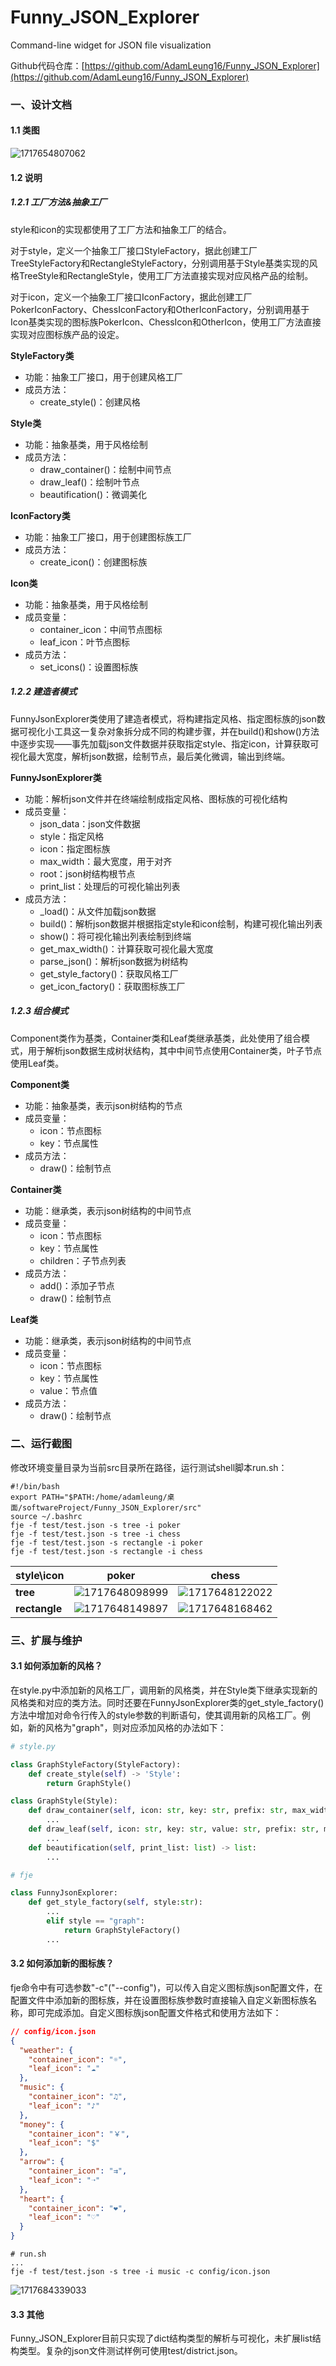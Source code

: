 # Funny_JSON_Explorer

Command-line widget for JSON file visualization

Github代码仓库：[https://github.com/AdamLeung16/Funny_JSON_Explorer](https://github.com/AdamLeung16/Funny_JSON_Explorer)

### 一、设计文档

#### 1.1 类图

![1717654807062](image/README/1717654807062.png)

#### 1.2 说明

##### 1.2.1 工厂方法&抽象工厂

style和icon的实现都使用了工厂方法和抽象工厂的结合。

对于style，定义一个抽象工厂接口StyleFactory，据此创建工厂TreeStyleFactory和RectangleStyleFactory，分别调用基于Style基类实现的风格TreeStyle和RectangleStyle，使用工厂方法直接实现对应风格产品的绘制。

对于icon，定义一个抽象工厂接口IconFactory，据此创建工厂PokerIconFactory、ChessIconFactory和OtherIconFactory，分别调用基于Icon基类实现的图标族PokerIcon、ChessIcon和OtherIcon，使用工厂方法直接实现对应图标族产品的设定。

**StyleFactory类**

* 功能：抽象工厂接口，用于创建风格工厂
* 成员方法：
  * create_style()：创建风格

**Style类**

* 功能：抽象基类，用于风格绘制
* 成员方法：
  * draw_container()：绘制中间节点
  * draw_leaf()：绘制叶节点
  * beautification()：微调美化

**IconFactory类**

* 功能：抽象工厂接口，用于创建图标族工厂
* 成员方法：
  * create_icon()：创建图标族

**Icon类**

* 功能：抽象基类，用于风格绘制
* 成员变量：
  * container_icon：中间节点图标
  * leaf_icon：叶节点图标
* 成员方法：
  * set_icons()：设置图标族

##### 1.2.2 建造者模式

FunnyJsonExplorer类使用了建造者模式，将构建指定风格、指定图标族的json数据可视化小工具这一复杂对象拆分成不同的构建步骤，并在build()和show()方法中逐步实现——事先加载json文件数据并获取指定style、指定icon，计算获取可视化最大宽度，解析json数据，绘制节点，最后美化微调，输出到终端。

**FunnyJsonExplorer类**

* 功能：解析json文件并在终端绘制成指定风格、图标族的可视化结构
* 成员变量：
  * json_data：json文件数据
  * style：指定风格
  * icon：指定图标族
  * max_width：最大宽度，用于对齐
  * root：json树结构根节点
  * print_list：处理后的可视化输出列表
* 成员方法：
  * _load()：从文件加载json数据
  * build()：解析json数据并根据指定style和icon绘制，构建可视化输出列表
  * show()：将可视化输出列表绘制到终端
  * get_max_width()：计算获取可视化最大宽度
  * parse_json()：解析json数据为树结构
  * get_style_factory()：获取风格工厂
  * get_icon_factory()：获取图标族工厂

##### 1.2.3 组合模式

Component类作为基类，Container类和Leaf类继承基类，此处使用了组合模式，用于解析json数据生成树状结构，其中中间节点使用Container类，叶子节点使用Leaf类。

**Component类**

* 功能：抽象基类，表示json树结构的节点
* 成员变量：
  * icon：节点图标
  * key：节点属性
* 成员方法：
  * draw()：绘制节点

**Container类**

* 功能：继承类，表示json树结构的中间节点
* 成员变量：
  * icon：节点图标
  * key：节点属性
  * children：子节点列表
* 成员方法：
  * add()：添加子节点
  * draw()：绘制节点

**Leaf类**

* 功能：继承类，表示json树结构的中间节点
* 成员变量：
  * icon：节点图标
  * key：节点属性
  * value：节点值
* 成员方法：
  * draw()：绘制节点

### 二、运行截图

修改环境变量目录为当前src目录所在路径，运行测试shell脚本run.sh：

```shell
#!/bin/bash
export PATH="$PATH:/home/adamleung/桌面/softwareProject/Funny_JSON_Explorer/src"
source ~/.bashrc
fje -f test/test.json -s tree -i poker
fje -f test/test.json -s tree -i chess
fje -f test/test.json -s rectangle -i poker
fje -f test/test.json -s rectangle -i chess
```

| style\icon          | poker                                          | chess                                          |
| ------------------- | ---------------------------------------------- | ---------------------------------------------- |
| **tree**      | ![1717648098999](image/README/1717648098999.png) | ![1717648122022](image/README/1717648122022.png) |
| **rectangle** | ![1717648149897](image/README/1717648149897.png) | ![1717648168462](image/README/1717648168462.png) |

### 三、扩展与维护

#### 3.1 如何添加新的风格？

在style.py中添加新的风格工厂，调用新的风格类，并在Style类下继承实现新的风格类和对应的类方法。同时还要在FunnyJsonExplorer类的get_style_factory()方法中增加对命令行传入的style参数的判断语句，使其调用新的风格工厂。例如，新的风格为"graph"，则对应添加风格的办法如下：

```python
# style.py

class GraphStyleFactory(StyleFactory):
    def create_style(self) -> 'Style':
        return GraphStyle()

class GraphStyle(Style):
    def draw_container(self, icon: str, key: str, prefix: str, max_width: int, is_last: bool) -> Union[list,str]:
        ...
    def draw_leaf(self, icon: str, key: str, value: str, prefix: str, max_width: int, is_last: bool) -> Union[list,str]:
        ...
    def beautification(self, print_list: list) -> list:
        ...
```

```python
# fje

class FunnyJsonExplorer:
    def get_style_factory(self, style:str):
        ...
        elif style == "graph":
            return GraphStyleFactory()
        ...
```

#### 3.2 如何添加新的图标族？

fje命令中有可选参数"-c"("--config")，可以传入自定义图标族json配置文件，在配置文件中添加新的图标族，并在设置图标族参数时直接输入自定义新图标族名称，即可完成添加。自定义图标族json配置文件格式和使用方法如下：

```json
// config/icon.json
{
  "weather": {                     
    "container_icon": "☼",         
    "leaf_icon": "☁"                                  
  },
  "music": {                     
    "container_icon": "♫",         
    "leaf_icon": "♪"                                  
  },
  "money": {                     
    "container_icon": "￥",         
    "leaf_icon": "$"                                  
  },
  "arrow": {                     
    "container_icon": "⇉",         
    "leaf_icon": "➝"                                  
  },
  "heart": {                     
    "container_icon": "❤",         
    "leaf_icon": "♡"                                  
  }
}
```

```shell
# run.sh
...
fje -f test/test.json -s tree -i music -c config/icon.json
```

![1717684339033](image/README/1717684339033.png)

#### 3.3 其他

Funny_JSON_Explorer目前只实现了dict结构类型的解析与可视化，未扩展list结构类型。复杂的json文件测试样例可使用test/district.json。
